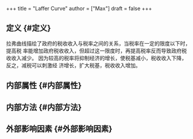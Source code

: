 +++
title = "Laffer Curve"
author = ["Max"]
draft = false
+++

## 定义 {#定义}

拉弗曲线描绘了政府的税收收入与税率之间的关系，当税率在一定的限度以下时，提高税
率能增加政府税收收入，但超过这一限度时，再提高税率反而导致政府税收收入减少。
因为较高的税率将抑制经济的增长，使税基减小，税收收入下降，反之，减税可以刺激经
济增长，扩大税基，税收收入增加。


## 内部属性 {#内部属性}


## 内部方法 {#内部方法}


## 外部影响因素 {#外部影响因素}
